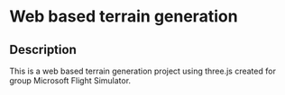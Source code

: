 # Web based terrain generation

## Description

This is a web based terrain generation project using three.js created for 
group Microsoft Flight Simulator.